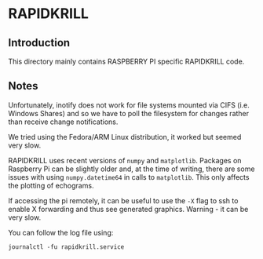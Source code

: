 # RAPIDKRILL

## Introduction

This directory mainly contains RASPBERRY PI specific RAPIDKRILL code.

## Notes

Unfortunately, inotify does not work for file systems mounted via CIFS
(i.e. Windows Shares) and so we have to poll the filesystem for
changes rather than receive change notifications.

We tried using the Fedora/ARM Linux distribution, it worked but seemed
very slow.

RAPIDKRILL uses recent versions of `numpy` and `matplotlib`. Packages
on Raspberry Pi can be slightly older and, at the time of writing,
there are some issues with using `numpy.datetime64` in calls to
`matplotlib`. This only affects the plotting of echograms.

If accessing the pi remotely, it can be useful to use the `-X` flag to
ssh to enable X forwarding and thus see generated graphics. Warning -
it can be very slow.

You can follow the log file using:

```
journalctl -fu rapidkrill.service
```
